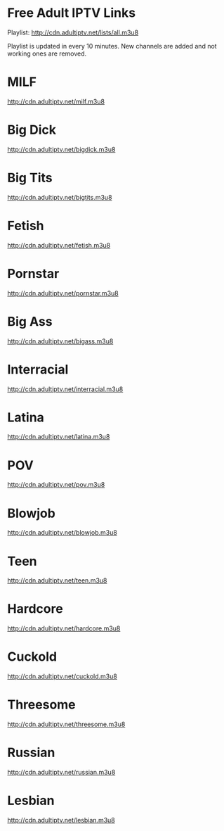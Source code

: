 # Free Adult IPTV Links

Playlist: http://cdn.adultiptv.net/lists/all.m3u8

Playlist is updated in every 10 minutes. New channels are added and not working ones are removed.

# MILF
http://cdn.adultiptv.net/milf.m3u8
# Big Dick
http://cdn.adultiptv.net/bigdick.m3u8
# Big Tits
http://cdn.adultiptv.net/bigtits.m3u8
# Fetish
http://cdn.adultiptv.net/fetish.m3u8
# Pornstar
http://cdn.adultiptv.net/pornstar.m3u8
# Big Ass
http://cdn.adultiptv.net/bigass.m3u8
# Interracial
http://cdn.adultiptv.net/interracial.m3u8
# Latina
http://cdn.adultiptv.net/latina.m3u8
# POV
http://cdn.adultiptv.net/pov.m3u8
# Blowjob
http://cdn.adultiptv.net/blowjob.m3u8
# Teen
http://cdn.adultiptv.net/teen.m3u8
# Hardcore
http://cdn.adultiptv.net/hardcore.m3u8
# Cuckold
http://cdn.adultiptv.net/cuckold.m3u8
# Threesome
http://cdn.adultiptv.net/threesome.m3u8
# Russian
http://cdn.adultiptv.net/russian.m3u8
# Lesbian
http://cdn.adultiptv.net/lesbian.m3u8

